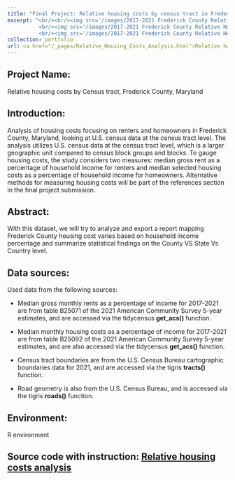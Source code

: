 ```yaml
---
title: "Final Project: Relative housing costs by census tract in Frederick county, MD <br/>"
excerpt: "<br/><br/><img src='/images/2017-2021 Frederick County Relative Housing Costs (Renters).png'> <br/>
          <br/><img src='/images/2017-2021 Frederick County Relative Housing Costs (Owners with Mortgages).png'>  <br/>
          <br/><img src='/images/2017-2021 Frederick County Relative Housing Costs (Owners wo Mortgages).png'>"
collection: portfolio
url: <a href="/_pages/Relative_Housing_Costs_Analysis.html">Relative housing costs analysis</a>
---
```


## Project Name: 
Relative housing costs by Census tract, Frederick County, Maryland

## Introduction: 
Analysis of housing costs focusing on renters and homeowners in Frederick County, Maryland, looking at U.S. census data at the census tract level. 
The analysis utilizes U.S. census data at the census tract level, which is a larger geographic unit compared to census block groups and blocks. To gauge housing costs, the study considers two measures: median gross rent as a percentage of household income for renters and median selected housing costs as a percentage of household income for homeowners. Alternative methods for measuring housing costs will be part of the references section in the final project submission.

## Abstract: 
With this dataset, we will try to analyze and export a report mapping Frederick County housing cost varies based on household income percentage and summarize statistical findings on the County VS State Vs Country level.

## Data sources:
Used data from the following sources: 

 - Median gross monthly rents as a percentage of income for 2017-2021 are from table B25071 of the 2021 American Community Survey 5-year estimates, and are accessed via the tidycensus **get_acs()** function.

 - Median monthly housing costs as a percentage of income for 2017-2021 are from table B25092 of the 2021 American Community Survey 5-year estimates, and are also accessed via the tidycensus **get_acs()** function.

 - Census tract boundaries are from the U.S. Census Bureau cartographic boundaries data for 2021, and are accessed via the tigris **tracts()** function.

 - Road geometry is also from the U.S. Census Bureau, and is accessed via the tigris **roads()** function.

## Environment: 
R environment

## Source code with instruction: <a href="/_pages/Relative_Housing_Costs_Analysis.html">Relative housing costs analysis</a>


